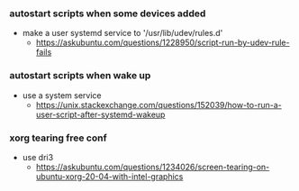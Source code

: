 ### autostart scripts when some devices added
  * make a user systemd service to '/usr/lib/udev/rules.d'
    - https://askubuntu.com/questions/1228950/script-run-by-udev-rule-fails

### autostart scripts when wake up
  * use a system service
    - https://unix.stackexchange.com/questions/152039/how-to-run-a-user-script-after-systemd-wakeup
  
### xorg tearing free conf
  * use dri3
    - https://askubuntu.com/questions/1234026/screen-tearing-on-ubuntu-xorg-20-04-with-intel-graphics
